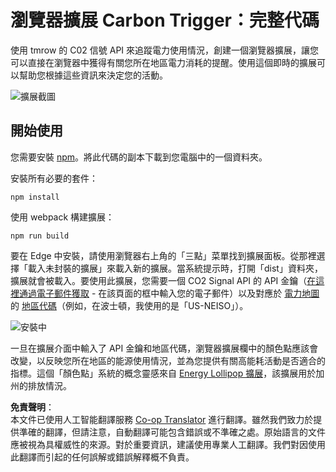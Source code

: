 <!--
CO_OP_TRANSLATOR_METADATA:
{
  "original_hash": "cbaf73f94a9ab4c680a10ef871e92948",
  "translation_date": "2025-08-23T23:49:24+00:00",
  "source_file": "5-browser-extension/solution/translation/README.es.md",
  "language_code": "hk"
}
-->
# 瀏覽器擴展 Carbon Trigger：完整代碼

使用 tmrow 的 C02 信號 API 來追蹤電力使用情況，創建一個瀏覽器擴展，讓您可以直接在瀏覽器中獲得有關您所在地區電力消耗的提醒。使用這個即時的擴展可以幫助您根據這些資訊來決定您的活動。

![擴展截圖](../../../../../5-browser-extension/solution/start/extension-screenshot.png)

## 開始使用

您需要安裝 [npm](https://npmjs.com)。將此代碼的副本下載到您電腦中的一個資料夾。

安裝所有必要的套件：

```
npm install
```

使用 webpack 構建擴展：

```
npm run build
```

要在 Edge 中安裝，請使用瀏覽器右上角的「三點」菜單找到擴展面板。從那裡選擇「載入未封裝的擴展」來載入新的擴展。當系統提示時，打開「dist」資料夾，擴展就會被載入。要使用此擴展，您需要一個 CO2 Signal API 的 API 金鑰（[在這裡通過電子郵件獲取](https://www.co2signal.com/) - 在該頁面的框中輸入您的電子郵件）以及對應於 [電力地圖](https://www.electricitymap.org/map) 的 [地區代碼](http://api.electricitymap.org/v3/zones)（例如，在波士頓，我使用的是「US-NEISO」）。

![安裝中](../../../../../5-browser-extension/solution/start/install-on-edge.png)

一旦在擴展介面中輸入了 API 金鑰和地區代碼，瀏覽器擴展欄中的顏色點應該會改變，以反映您所在地區的能源使用情況，並為您提供有關高能耗活動是否適合的指標。這個「顏色點」系統的概念靈感來自 [Energy Lollipop 擴展](https://energylollipop.com/)，該擴展用於加州的排放情況。

**免責聲明**：  
本文件已使用人工智能翻譯服務 [Co-op Translator](https://github.com/Azure/co-op-translator) 進行翻譯。雖然我們致力於提供準確的翻譯，但請注意，自動翻譯可能包含錯誤或不準確之處。原始語言的文件應被視為具權威性的來源。對於重要資訊，建議使用專業人工翻譯。我們對因使用此翻譯而引起的任何誤解或錯誤解釋概不負責。